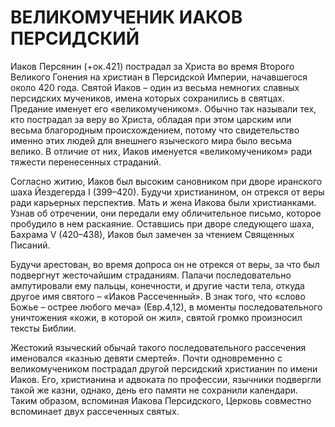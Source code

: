 # ВЕЛИКОМУЧЕНИК ИАКОВ ПЕРСИДСКИЙ

Иаков Персянин (+ок.421) пострадал за Христа во время Второго Великого Гонения на христиан в Персидской Империи, начавшегося около 420 года. Святой Иаков – один из весьма немногих славных персидских мучеников, имена которых сохранились в святцах. Предание именует его «великомучеником». Обычно так называли тех, кто пострадал за веру во Христа, обладая при этом царским или весьма благородным происхождением, потому что свидетельство именно этих людей для внешнего языческого мира было весьма велико. В отличие от них, Иаков именуется «великомучеником» ради тяжести перенесенных страданий.

Согласно житию, Иаков был высоким сановником при дворе иранского шаха Йездегерда I (399–420). Будучи христианином, он отрекся от веры ради карьерных перспектив. Мать и жена Иакова были христианками. Узнав об отречении, они передали ему обличительное письмо, которое пробудило в нем раскаяние. Оставшись при дворе следующего шаха, Бахрама V (420–438), Иаков был замечен за чтением Священных Писаний.

Будучи арестован, во время допроса он не отрекся от веры, за что был подвергнут жесточайшим страданиям. Палачи последовательно ампутировали ему пальцы, конечности, и другие части тела, откуда другое имя святого – «Иаков Рассеченный». В знак того, что «слово Божье – острее любого меча» (Евр.4,12), в моменты последовательного уничтожения «кожи, в которой он жил», святой громко произносил тексты Библии.

Жестокий языческий обычай такого последовательного рассечения именовался «казнью девяти смертей». Почти одновременно с великомучеником пострадал другой персидский христианин по имени Иаков. Его, христианина и адвоката по профессии, язычники подвергли такой же казни, однако, день его памяти не сохранили календари. Таким образом, вспоминая Иакова Персидского, Церковь совместно вспоминает двух рассеченных святых.
